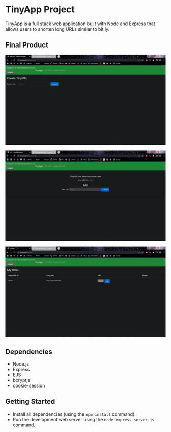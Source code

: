 # TinyApp Project

TinyApp is a full stack web application built with Node and Express that allows users to shorten long URLs similar to bit.ly.
## Final Product

!["The interface for creating a new URL"](https://github.com/xAllenDing/tinyapp/blob/master/docs/urls-create.png?raw=true)

!["The interface for editing the URL"](https://github.com/xAllenDing/tinyapp/blob/master/docs/urls-edit.png?raw=true)

!["The interface for the main URL page"](https://github.com/xAllenDing/tinyapp/blob/master/docs/urls-page.png?raw=true)

## Dependencies

- Node.js
- Express
- EJS
- bcryptjs
- cookie-session

## Getting Started

- Install all dependencies (using the `npm install` command).
- Run the development web server using the `node express_server.js` command.